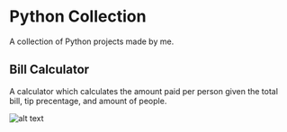 # Python Collection


A collection of Python projects made by me.

## Bill Calculator

A calculator which calculates the amount paid per person given the total bill, tip precentage, and amount of people. 


![alt text]((https://wallpaperaccess.com/full/752854.jpg))
